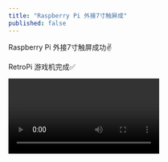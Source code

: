 ```yaml
---
title: "Raspberry Pi 外接7寸触屏成"
published: false
---
```

Raspberry Pi 外接7寸触屏成功✌️

RetroPi 游戏机完成✅



<video controls="" autoplay="" name="media"><source src="{{ "/assets/images/2018/09/2018-09-13-raspberry/1.mp4" | relative_url }}" type="video/mp4"></video>

